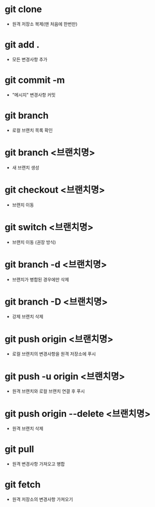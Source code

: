 # git clone <URL>

- 원격 저장소 복제(맨 처음에 한번만)

# git add .

- 모든 변경사항 추가

# git commit -m

- "메시지" 변경사항 커밋

# git branch

- 로컬 브랜치 목록 확인

# git branch <브랜치명>

- 새 브랜치 생성

# git checkout <브랜치명>

- 브랜치 이동

# git switch <브랜치명>

- 브랜치 이동 (권장 방식)

# git branch -d <브랜치명>

- 브랜치가 병합된 경우에만 삭제

# git branch -D <브랜치명>

- 강제 브랜치 삭제

# git push origin <브랜치명>

- 로컬 브랜치의 변경사항을 원격 저장소에 푸시

# git push -u origin <브랜치명>

- 원격 브랜치와 로컬 브랜치 연결 후 푸시

# git push origin --delete <브랜치명>

- 원격 브랜치 삭제

# git pull

- 원격 변경사항 가져오고 병합

# git fetch

- 원격 저장소의 변경사항 가져오기
